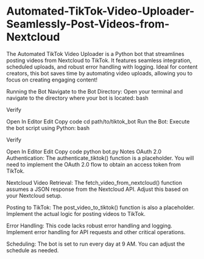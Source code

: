 # Automated-TikTok-Video-Uploader-Seamlessly-Post-Videos-from-Nextcloud
The Automated TikTok Video Uploader is a Python bot that streamlines posting videos from Nextcloud to TikTok. It features seamless integration, scheduled uploads, and robust error handling with logging. Ideal for content creators, this bot saves time by automating video uploads, allowing you to focus on creating engaging content!


Running the Bot
Navigate to the Bot Directory: Open your terminal and navigate to the directory where your bot is located:
bash

Verify

Open In Editor
Edit
Copy code
cd path/to/tiktok_bot
Run the Bot: Execute the bot script using Python:
bash

Verify

Open In Editor
Edit
Copy code
python bot.py
Notes
OAuth 2.0 Authentication: The authenticate_tiktok() function is a placeholder. You will need to implement the OAuth 2.0 flow to obtain an access token from TikTok.

Nextcloud Video Retrieval: The fetch_video_from_nextcloud() function assumes a JSON response from the Nextcloud API. Adjust this based on your Nextcloud setup.

Posting to TikTok: The post_video_to_tiktok() function is also a placeholder. Implement the actual logic for posting videos to TikTok.

Error Handling: This code lacks robust error handling and logging. Implement error handling for API requests and other critical operations.

Scheduling: The bot is set to run every day at 9 AM. You can adjust the schedule as needed.

